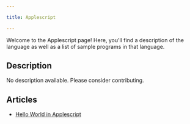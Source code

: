 ```yaml
---

title: Applescript

---
```


Welcome to the Applescript page! Here, you'll find a description of the language as well as a list of sample programs in that language.

## Description

No description available. Please consider contributing.

## Articles

- [Hello World in Applescript](https://sampleprograms.io/projects/hello-world/applescript)